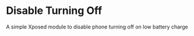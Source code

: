 Disable Turning Off
========================

A simple Xposed module to disable phone turning off on low battery charge